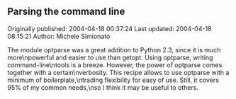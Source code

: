 ## Parsing the command line

Originally published: 2004-04-18 00:37:24
Last updated: 2004-04-18 08:15:21
Author: Michele Simionato

The module optparse was a great addition to Python 2.3, since it is much more\npowerful and easier to use than getopt. Using optparse, writing command-line\ntools is a breeze. However, the power of optparse comes together with a certain\nverbosity. This recipe allows to use optparse with a minimum of boilerplate,\ntrading flexibility for easy of use. Still, it covers 95% of my common needs,\nso I think it may be useful to others.